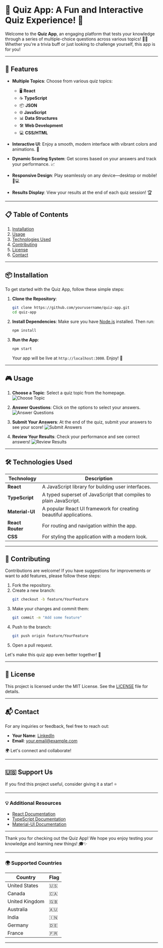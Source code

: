 
# 🎉 Quiz App: A Fun and Interactive Quiz Experience! 🎉

Welcome to the **Quiz App**, an engaging platform that tests your knowledge through a series of multiple-choice questions across various topics! 🧠✨ Whether you're a trivia buff or just looking to challenge yourself, this app is for you!



---

## 🌟 Features

- **Multiple Topics**: Choose from various quiz topics:
  - 🖥️ **React**
  - ☕ **TypeScript**
  - 📦 **JSON**
  - 🌐 **JavaScript**
  - 📊 **Data Structures**
  - 🛠️ **Web Development**
  - 💻 **CSS/HTML**
  
- **Interactive UI**: Enjoy a smooth, modern interface with vibrant colors and animations. 💖
- **Dynamic Scoring System**: Get scores based on your answers and track your performance. 📈
- **Responsive Design**: Play seamlessly on any device—desktop or mobile! 📱💻
- **Results Display**: View your results at the end of each quiz session! 🏆

---

## 📋 Table of Contents

1. [Installation](#installation)
2. [Usage](#usage)
3. [Technologies Used](#technologies-used)
4. [Contributing](#contributing)
5. [License](#license)
6. [Contact](#contact)

---

## 📦 Installation

To get started with the Quiz App, follow these simple steps:

1. **Clone the Repository**:
   ```bash
   git clone https://github.com/yourusername/quiz-app.git
   cd quiz-app
   ```

2. **Install Dependencies**:
   Make sure you have [Node.js](https://nodejs.org/) installed. Then run:
   ```bash
   npm install
   ```

3. **Run the App**:
   ```bash
   npm start
   ```
   Your app will be live at `http://localhost:3000`. Enjoy! 🎈

---

## 🎮 Usage

1. **Choose a Topic**: Select a quiz topic from the homepage. 
   ![Choose Topic](https://example.com/choose-topic-image.jpg) <!-- Replace with a relevant image link -->
   
2. **Answer Questions**: Click on the options to select your answers. 
   ![Answer Questions](https://example.com/answer-questions-image.jpg) <!-- Replace with a relevant image link -->

3. **Submit Your Answers**: At the end of the quiz, submit your answers to see your score!
   ![Submit Answers](https://example.com/submit-answers-image.jpg) <!-- Replace with a relevant image link -->

4. **Review Your Results**: Check your performance and see correct answers! 
   ![Review Results](https://example.com/review-results-image.jpg) <!-- Replace with a relevant image link -->

---

## 🛠️ Technologies Used

| Technology         | Description                               |
|--------------------|-------------------------------------------|
| **React**          | A JavaScript library for building user interfaces. |
| **TypeScript**     | A typed superset of JavaScript that compiles to plain JavaScript. |
| **Material-UI**    | A popular React UI framework for creating beautiful applications. |
| **React Router**    | For routing and navigation within the app. |
| **CSS**            | For styling the application with a modern look. |

---

## 🤝 Contributing

Contributions are welcome! If you have suggestions for improvements or want to add features, please follow these steps:

1. Fork the repository.
2. Create a new branch:
   ```bash
   git checkout -b feature/YourFeature
   ```
3. Make your changes and commit them:
   ```bash
   git commit -m "Add some feature"
   ```
4. Push to the branch:
   ```bash
   git push origin feature/YourFeature
   ```
5. Open a pull request.

Let's make this quiz app even better together! 🌈

---

## 📝 License

This project is licensed under the MIT License. See the [LICENSE](LICENSE) file for details.

---

## 📬 Contact

For any inquiries or feedback, feel free to reach out:

- **Your Name**: [LinkedIn](https://www.linkedin.com/in/yourprofile)
- **Email**: your.email@example.com

🌍 Let's connect and collaborate! 

---

## 🇺🇸 Support Us

If you find this project useful, consider giving it a star! ⭐

---

### 💡 Additional Resources

- [React Documentation](https://reactjs.org/docs/getting-started.html)
- [TypeScript Documentation](https://www.typescriptlang.org/docs/)
- [Material-UI Documentation](https://mui.com/getting-started/installation/)

---

Thank you for checking out the Quiz App! We hope you enjoy testing your knowledge and learning new things! 🎓✨

---

### 🌍 Supported Countries

| Country         | Flag                   |
|------------------|-----------------------|
| United States    | 🇺🇸                    |
| Canada           | 🇨🇦                    |
| United Kingdom   | 🇬🇧                    |
| Australia        | 🇦🇺                    |
| India            | 🇮🇳                    |
| Germany          | 🇩🇪                    |
| France           | 🇫🇷                    |

--- 
